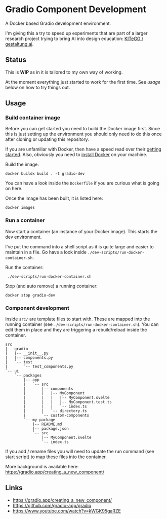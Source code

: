 # Gradio Component Development

A Docker based Gradio development environment.

I'm giving this a try to speed up experiments that are part of a larger research project trying to bring AI into design education: [KITeGG / gestaltung.ai](https://gestaltung.ai).

## Status

This is **WIP** as in it is tailored to my own way of working.

At the moment everything just started to work for the first time. See *usage* below on how to try things out.

## Usage

### Build container image

Before you can get started you need to build the Docker image first. Since this is just setting up the environment you should only need to do this once after cloning or updating this repository.

If you are unfamiliar with Docker, then have a speed read over their [getting started](https://docs.docker.com/get-started/). Also, obviously you need to [install Docker](https://docs.docker.com/get-docker/) on your machine.

Build the image:
```commandline
docker buildx build . -t gradio-dev
```

You can have a look inside the `Dockerfile` if you are curious what is going on here. 

Once the image has been built, it is listed here:
```commandline
docker images
```

### Run a container

Now start a container (an instance of your Docker image). This starts the dev environment.

I've put the command into a shell script as it is quite large and easier to maintain in a file. Go have a look inside `./dev-scripts/run-docker-container.sh`.

Run the container:
```commandline
 ./dev-scripts/run-docker-container.sh
```

Stop (and auto remove) a running container:
```commandline
docker stop gradio-dev
```

### Component development

Inside `src/` are template files to start with. These are mapped into the running container (see `./dev-scripts/run-docker-container.sh`). You can edit them in place and they are triggering a rebuild/reload inside the container.

```
src
|-- gradio
|   |-- __init__.py
|   |-- components.py
|   `-- test
|       `-- test_components.py
`-- ui
    `-- packages
        |-- app
        |   `-- src
        |       |-- components
        |       |   |-- MyComponent
        |       |   |   |-- MyComponent.svelte
        |       |   |   |-- MyComponent.test.ts
        |       |   |   `-- index.ts
        |       |   `-- directory.ts
        |       `-- custom-components
        `-- my-package
            |-- README.md
            |-- package.json
            `-- src
                |-- MyComponent.svelte
                `-- index.ts
```

If you add / rename files you will need to update the run command (see start script) to map these files into the container.

More background is available here:
https://gradio.app/creating_a_new_component/

## Links

- https://gradio.app/creating_a_new_component/
- https://github.com/gradio-app/gradio
- https://www.youtube.com/watch?v=kWGK95gaRZE